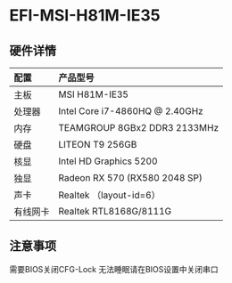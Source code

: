 EFI-MSI-H81M-IE35
========

## 硬件详情

| 配置     | 产品型号                                                   |
| :------- | :------------------------------------------------------- |
| 主板     | MSI H81M-IE35                                             |
| 处理器   | Intel Core i7-4860HQ @ 2.40GHz                            |
| 内存     | TEAMGROUP 8GBx2 DDR3 2133MHz                              |
| 硬盘     | LITEON T9  256GB                                          |
| 核显     | Intel HD Graphics 5200                                   |
| 独显     | Radeon RX 570 (RX580 2048 SP)                             |
| 声卡     | Realtek       （layout-id=6）                            |
| 有线网卡 | Realtek RTL8168G/8111G                                   |

## 注意事项

  需要BIOS关闭CFG-Lock
  无法睡眠请在BIOS设置中关闭串口
